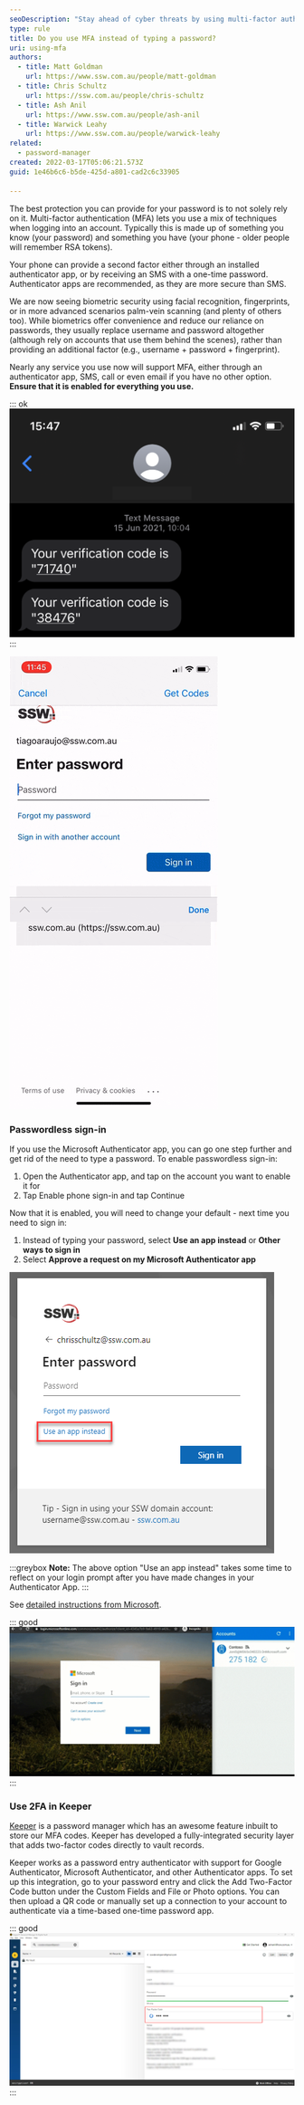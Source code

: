 ```yaml
---
seoDescription: "Stay ahead of cyber threats by using multi-factor authentication (MFA) instead of typing passwords."
type: rule
title: Do you use MFA instead of typing a password?
uri: using-mfa
authors:
  - title: Matt Goldman
    url: https://www.ssw.com.au/people/matt-goldman
  - title: Chris Schultz
    url: https://ssw.com.au/people/chris-schultz
  - title: Ash Anil
    url: https://www.ssw.com.au/people/ash-anil
  - title: Warwick Leahy
    url: https://www.ssw.com.au/people/warwick-leahy
related:
  - password-manager
created: 2022-03-17T05:06:21.573Z
guid: 1e46b6c6-b5de-425d-a801-cad2c6c33905

---
```


The best protection you can provide for your password is to not solely rely on it. Multi-factor authentication (MFA) lets you use a mix of techniques when logging into an account. Typically this is made up of something you know (your password) and something you have (your phone - older people will remember RSA tokens).

<!--endintro-->

Your phone can provide a second factor either through an installed authenticator app, or by receiving an SMS with a one-time password. Authenticator apps are recommended, as they are more secure than SMS.

We are now seeing biometric security using facial recognition, fingerprints, or in more advanced scenarios palm-vein scanning (and plenty of others too). While biometrics offer convenience and reduce our reliance on passwords, they usually replace username and password altogether (although rely on accounts that use them behind the scenes), rather than providing an additional factor (e.g., username + password + fingerprint).

Nearly any service you use now will support MFA, either through an authenticator app, SMS, call or even email if you have no other option. **Ensure that it is enabled for everything you use.**

::: ok
![Figure: OK example - SMS is less secure than other methods](mfa-sms.png)
:::

![Figure: Microsoft's Authenticator app in action](microsoft-authenticator-steps.gif)

### P﻿asswordless sign-in

I﻿f you use the Microsoft Authenticator app, you can go one step further and get rid of the need to type a password. To enable passwordless sign-in:

1. Open the Authenticator app, and tap on the account you want to enable it for
2. Tap Enable phone sign-in and tap Continue

Now that it is enabled, you will need to change your default - next time you need to sign in:

1. Instead of typing your password, select **Use an app instead** or **Other ways to sign in**
2. Select **Approve a request on my Microsoft Authenticator app**

![Figure: MFA sign-in | Use an app instead](azure-mfa-useapp.png)

:::greybox
**Note:** The above option "Use an app instead" takes some time to reflect on your login prompt after you have made changes in your Authenticator App.
:::

S﻿ee [detailed instructions from Microsoft](https://support.microsoft.com/en-us/account-billing/sign-in-to-your-accounts-using-the-microsoft-authenticator-app-582bdc07-4566-4c97-a7aa-56058122714c).

::: good
![Figure: Good example - Microsoft Authenticator app with Passwordless sign-in (recommended)](authenticator-app.gif)
:::

### Use 2FA in Keeper

[Keeper](https://www.keepersecurity.com) is a password manager which has an awesome feature inbuilt to store our MFA codes. Keeper has developed a fully-integrated security layer that adds two-factor codes directly to vault records.

Keeper works as a password entry authenticator with support for Google Authenticator, Microsoft Authenticator, and other Authenticator apps. To set up this integration, go to your password entry and click the Add Two-Factor Code button under the Custom Fields and File or Photo options. You can then upload a QR code or manually set up a connection to your account to authenticate via a time-based one-time password app.

::: good
![Figure: Good example - Google authenticator 2FA enabled and saved in Keeper](2022-11-21_10-30-59.jpg)
:::
